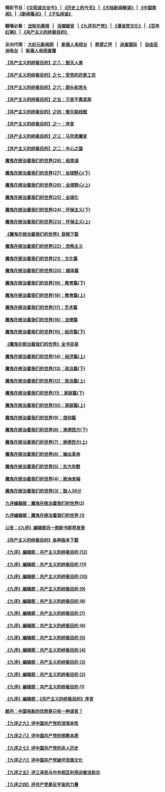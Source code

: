 #### 精彩节目：[《文昭谈古论今》](http://134.209.198.168/wenzhao) | [《历史上的今天》](http://134.209.198.168/today-in-history) | [《大陆新闻解读》](http://134.209.198.168/ntdtv-comedy) | [《中国禁闻》](http://134.209.198.168/ntdtv-news) | [《新闻看点》](http://134.209.198.168/news-insight) | [《子弘闲谈》](http://134.209.198.168/zihongxiantan/) 

 #### 翻墙必看： [法轮功真相](http://134.209.198.168:10000/videos/truth.html) &nbsp;&nbsp;|&nbsp;&nbsp; [活摘器官](http://134.209.198.168:10000/videos/res/Organs/) &nbsp;&nbsp;|[《九评共产党》](http://134.209.198.168:10000/videos/jiuping) | [《漫谈党文化》](http://134.209.198.168:10000/videos/mtdwh) | [《百年红祸》](http://134.209.198.168:10000/videos/bnhh) | [《共产主义的终极目的》](http://134.209.198.168:10000/videos/res/zjmd) 

 #### 反向代理： [大纪元新闻网](http://134.209.198.168:10080/) &nbsp;&nbsp;|&nbsp;&nbsp; [新唐人电视台](http://134.209.198.168:8000/) &nbsp;&nbsp;|&nbsp;&nbsp; [希望之声](http://134.209.198.168:8200/) &nbsp;&nbsp;|&nbsp;&nbsp; [追查国际](http://134.209.198.168:10010/) &nbsp;&nbsp;|&nbsp;&nbsp; [自由亚洲电台](http://134.209.198.168:9800/) &nbsp;&nbsp;|&nbsp;&nbsp; [新唐人电视直播](http://134.209.198.168/) 

#### [【共产主义的终极目的】之八：毁灭人类](../pages/nsc422/n11108503.md?t=03140336) 

#### [【共产主义的终极目的】之七：受苦的还是工农](../pages/nsc422/n11101809.md?t=03140336) 

#### [【共产主义的终极目的】之六：甜头和苦头](../pages/nsc422/n11096971.md?t=03140336) 

#### [【共产主义的终极目的】之五：万变不离其邪](../pages/nsc422/n11091285.md?t=03140336) 

#### [【共产主义的终极目的】之四：毁灭路线图](../pages/nsc422/n11086284.md?t=03140336) 

#### [【共产主义的终极目的】之一：序言](../pages/nsc422/n11086077.md?t=03140336) 

#### [【共产主义的终极目的】之三：马克思魔变](../pages/nsc422/n11061941.md?t=03140336) 

#### [【共产主义的终极目的】之二：中心之国](../pages/nsc422/n11047728.md?t=03140336) 

#### [魔鬼在统治着我们的世界(28)：结束语](../pages/nsc422/n10936246.md?t=03140336) 

#### [魔鬼在统治着我们的世界(27)：全球野心(下)](../pages/nsc422/n10928319.md?t=03140336) 

#### [魔鬼在统治着我们的世界(26)：全球野心(上)](../pages/nsc422/n10900318.md?t=03140336) 

#### [魔鬼在统治着我们的世界(25)：全球化](../pages/nsc422/n10788205.md?t=03140336) 

#### [魔鬼在统治着我们的世界(24)：环保主义(下)](../pages/nsc422/n10695307.md?t=03140336) 

#### [魔鬼在统治着我们的世界(23)：环保主义(上)](../pages/nsc422/n10688613.md?t=03140336) 

#### [《魔鬼在统治着我们的世界》音频下载](../pages/nsc422/n10635553.md?t=03140336) 

#### [魔鬼在统治着我们的世界(22)：恐怖主义](../pages/nsc422/n10614727.md?t=03140336) 

#### [魔鬼在统治着我们的世界(21)：文化篇](../pages/nsc422/n10597706.md?t=03140336) 

#### [魔鬼在统治着我们的世界(20)：媒体篇](../pages/nsc422/n10586579.md?t=03140336) 

#### [魔鬼在统治着我们的世界(19)：教育篇(下)](../pages/nsc422/n10564808.md?t=03140336) 

#### [魔鬼在统治着我们的世界(18)：教育篇(上)](../pages/nsc422/n10526970.md?t=03140336) 

#### [魔鬼在统治着我们的世界(17)：艺术篇](../pages/nsc422/n10499093.md?t=03140336) 

#### [魔鬼在统治着我们的世界(16)：法律篇](../pages/nsc422/n10485969.md?t=03140336) 

#### [魔鬼在统治着我们的世界(15)：经济篇(下)](../pages/nsc422/n10469975.md?t=03140336) 

#### [《魔鬼在统治着我们的世界》全书目录](../pages/nsc422/n10464261.md?t=03140336) 

#### [魔鬼在统治着我们的世界(14)：经济篇(上)](../pages/nsc422/n10457370.md?t=03140336) 

#### [魔鬼在统治着我们的世界(13)：政治篇(下)](../pages/nsc422/n10448270.md?t=03140336) 

#### [魔鬼在统治着我们的世界(12)：政治篇(上)](../pages/nsc422/n10444576.md?t=03140336) 

#### [魔鬼在统治着我们的世界(11)：家庭篇(下)](../pages/nsc422/n10440961.md?t=03140336) 

#### [魔鬼在统治着我们的世界(10)：家庭篇(上)](../pages/nsc422/n10435448.md?t=03140336) 

#### [魔鬼在统治着我们的世界(9)：信仰篇](../pages/nsc422/n10432159.md?t=03140336) 

#### [魔鬼在统治着我们的世界(8)：渗透西方(下)](../pages/nsc422/n10429603.md?t=03140336) 

#### [魔鬼在统治着我们的世界(7)：渗透西方(上)](../pages/nsc422/n10426013.md?t=03140336) 

#### [魔鬼在统治着我们的世界(6)：输出革命](../pages/nsc422/n10421536.md?t=03140336) 

#### [魔鬼在统治着我们的世界(5)：东方杀戮](../pages/nsc422/n10417707.md?t=03140336) 

#### [魔鬼在统治着我们的世界(4)：欧洲发端](../pages/nsc422/n10414890.md?t=03140336) 

#### [魔鬼在统治着我们的世界(3)：毁人36计](../pages/nsc422/n10411583.md?t=03140336) 

#### [九评编辑部：魔鬼在统治着我们的世界(2)](../pages/nsc422/n10410036.md?t=03140336) 

#### [九评编辑部：魔鬼在统治着我们的世界 (1)](../pages/nsc422/n10406825.md?t=03140336) 

#### [公告：《九评》编辑部另一部新书即将发表](../pages/nsc422/n10405104.md?t=03140336) 

#### [《共产主义的终极目的》各种版本下载](../pages/nsc422/n10022138.md?t=03140336) 

#### [《九评》编辑部：共产主义的终极目的 (12)](../pages/nsc422/n9933272.md?t=03140336) 

#### [《九评》编辑部：共产主义的终极目的 (11)](../pages/nsc422/n9924973.md?t=03140336) 

#### [《九评》编辑部：共产主义的终极目的 (10)](../pages/nsc422/n9920883.md?t=03140336) 

#### [《九评》编辑部：共产主义的终极目的 (9)](../pages/nsc422/n9916363.md?t=03140336) 

#### [《九评》编辑部：共产主义的终极目的 (8)](../pages/nsc422/n9912488.md?t=03140336) 

#### [《九评》编辑部：共产主义的终极目的 (7)](../pages/nsc422/n9901176.md?t=03140336) 

#### [《九评》编辑部：共产主义的终极目的 (6)](../pages/nsc422/n9899359.md?t=03140336) 

#### [《九评》编辑部：共产主义的终极目的 (5)](../pages/nsc422/n9893174.md?t=03140336) 

#### [《九评》编辑部：共产主义的终极目的 (4)](../pages/nsc422/n9891246.md?t=03140336) 

#### [《九评》编辑部：共产主义的终极目的 (3)](../pages/nsc422/n9879879.md?t=03140336) 

#### [《九评》编辑部：共产主义的终极目的 (2)](../pages/nsc422/n9876205.md?t=03140336) 

#### [《九评》编辑部：共产主义的终极目的 (1)](../pages/nsc422/n9865857.md?t=03140336) 

#### [《九评》编辑部：《共产主义的终极目的》序言](../pages/nsc422/n9862666.md?t=03140336) 

#### [颜丹：中国电影的优势是只有一种语言？](../pages/nsc422/n9583062.md?t=03140336) 

#### [【九评之九】评中国共产党的流氓本性](../pages/nsc422/n737542.md?t=03140336) 

#### [【九评之八】评中国共产党的邪教本质](../pages/nsc422/n735942.md?t=03140336) 

#### [【九评之七】评中国共产党的杀人历史](../pages/nsc422/n733806.md?t=03140336) 

#### [【九评之六】评中国共产党破坏民族文化](../pages/nsc422/n731667.md?t=03140336) 

#### [【九评之五】评江泽民与中共相互利用迫害法轮功](../pages/nsc422/n730058.md?t=03140336) 

#### [【九评之四】评共产党是反宇宙的力量](../pages/nsc422/n727814.md?t=03140336) 

